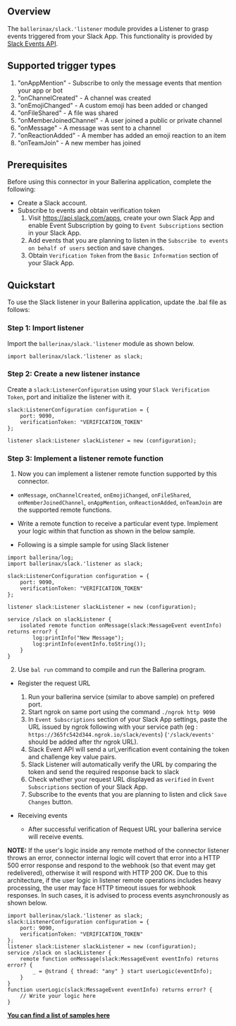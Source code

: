 ## Overview

The `ballerinax/slack.'listener` module provides a Listener to grasp events triggered from your Slack App. This functionality is provided by [Slack Events API](https://api.slack.com/apis/connections/events-api). 

## Supported trigger types
1. "onAppMention" - Subscribe to only the message events that mention your app or bot
2. "onChannelCreated" - A channel was created
3. "onEmojiChanged" - A custom emoji has been added or changed
4. "onFileShared" - A file was shared
5. "onMemberJoinedChannel" - A user joined a public or private channel
6. "onMessage" - A message was sent to a channel
7. "onReactionAdded" - A member has added an emoji reaction to an item
8. "onTeamJoin" - A new member has joined

## Prerequisites
Before using this connector in your Ballerina application, complete the following:

* Create a Slack account.
* Subscribe to events and obtain verification token
    1. Visit https://api.slack.com/apps, create your own Slack App and enable Event Subscription by going to `Event Subscriptions` section in your Slack App. 
    2. Add events that you are planning to listen in the `Subscribe to events on behalf of users` section and save changes.
    3. Obtain `Verification Token` from the `Basic Information` section of your Slack App.

## Quickstart
To use the Slack listener in your Ballerina application, update the .bal file as follows:

### Step 1: Import listener
Import the `ballerinax/slack.'listener` module as shown below.
```ballerina
import ballerinax/slack.'listener as slack;
```

### Step 2: Create a new listener instance
Create a `slack:ListenerConfiguration` using your `Slack Verification Token`, port and initialize the listener with it.
```ballerina
slack:ListenerConfiguration configuration = {
    port: 9090,
    verificationToken: "VERIFICATION_TOKEN"
};

listener slack:Listener slackListener = new (configuration);
```

### Step 3: Implement a listener remote function
1. Now you can implement a listener remote function supported by this connector.

* `onMessage`, `onChannelCreated`, `onEmojiChanged`, `onFileShared`, `onMemberJoinedChannel`, `onAppMention`,
`onReactionAdded`, `onTeamJoin` are the supported remote functions.

* Write a remote function to receive a particular event type. Implement your logic within that function as shown in the below sample.

* Following is a simple sample for using Slack listener
```ballerina
import ballerina/log;
import ballerinax/slack.'listener as slack;

slack:ListenerConfiguration configuration = {
    port: 9090,
    verificationToken: "VERIFICATION_TOKEN"
};

listener slack:Listener slackListener = new (configuration);

service /slack on slackListener {
    isolated remote function onMessage(slack:MessageEvent eventInfo) returns error? {
        log:printInfo("New Message");
        log:printInfo(eventInfo.toString());
    }
}
```
2. Use `bal run` command to compile and run the Ballerina program. 

* Register the request URL
    1. Run your ballerina service (similar to above sample) on prefered port.
    2. Start ngrok on same port using the command ``` ./ngrok http 9090 ```
    3. In `Event Subscriptions` section of your Slack App settings, paste the URL issued by ngrok following with your service path (eg : ```https://365fc542d344.ngrok.io/slack/events```) (`'/slack/events'` should be added after thr ngrok URL).
    4. Slack Event API will send a url_verification event containing the token and challenge key value pairs.
    5. Slack Listener will automatically verify the URL by comparing the token and send the required response back to slack 
    6. Check whether your request URL displayed as `verified` in `Event Subscriptions` section of your Slack App. 
    7. Subscribe to the events that you are planning to listen and click `Save Changes` button.

* Receiving events
    * After successful verification of Request URL your ballerina service will receive events. 

**NOTE:**
If the user's logic inside any remote method of the connector listener throws an error, connector internal logic will 
covert that error into a HTTP 500 error response and respond to the webhook (so that event may get redelivered), 
otherwise it will respond with HTTP 200 OK. Due to this architecture, if the user logic in listener remote operations
includes heavy processing, the user may face HTTP timeout issues for webhook responses. In such cases, it is advised to
process events asynchronously as shown below.

```ballerina
import ballerinax/slack.'listener as slack;
slack:ListenerConfiguration configuration = {
    port: 9090,
    verificationToken: "VERIFICATION_TOKEN"
};
listener slack:Listener slackListener = new (configuration);
service /slack on slackListener {
    remote function onMessage(slack:MessageEvent eventInfo) returns error? {
        _ = @strand { thread: "any" } start userLogic(eventInfo);
    }
}
function userLogic(slack:MessageEvent eventInfo) returns error? {
    // Write your logic here
}
```

**[You can find a list of samples here](https://github.com/ballerina-platform/module-ballerinax-slack/tree/master/samples)**
